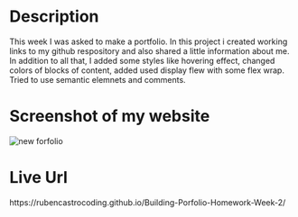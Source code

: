 
<h1> Description</h1>
<p> This week I was asked to make a portfolio. In this project i created working links to my github respository and also shared a little information about me. In addition to all that, I added some styles like hovering effect, changed colors of blocks of content, added used display flew with some flex wrap. Tried to use semantic elemnets and comments.

  
 
  <h1> Screenshot of my website </h1>
  
![new forfolio](https://user-images.githubusercontent.com/98436010/165398891-cad8a30c-5322-4aa8-bfec-45620b527a26.PNG)


<h1> Live Url </h1>
https://rubencastrocoding.github.io/Building-Porfolio-Homework-Week-2/

